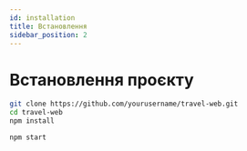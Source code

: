```yaml
---
id: installation
title: Встановлення
sidebar_position: 2
---
```


# Встановлення проєкту

```bash
git clone https://github.com/yourusername/travel-web.git
cd travel-web
npm install

npm start

```
